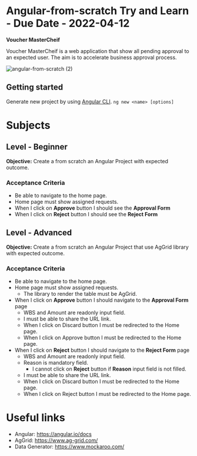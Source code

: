 # Angular-from-scratch Try and Learn - Due Date - 2022-04-12

**Voucher MasterCheif**

Voucher MasterCheif is a web application that show all pending approval to an expected user. The aim is to accelerate business approval process.

![angular-from-scratch (2)](https://user-images.githubusercontent.com/31771810/162213503-62ba96a8-ceee-4ac2-9de9-651059755777.png)

## Getting started 

Generate new project by using [Angular CLI](https://angular.io/cli/new#ng-new).
```ng new <name> [options]```

# Subjects

## Level - Beginner

**Objective:** Create a from scratch an Angular Project with expected outcome.

### Acceptance Criteria
* Be able to navigate to the home page.
* Home page must show assigned requests.
* When I click on **Approve** button I should see the **Approval Form**
* When I click on **Reject** button I should see the **Reject Form**

## Level - Advanced

**Objective:** Create a from scratch an Angular Project that use AgGrid library with expected outcome.

### Acceptance Criteria
* Be able to navigate to the home page.
* Home page must show assigned requests.
   * The library to render the table must be AgGrid.
* When I click on **Approve** button I should navigate to the **Approval Form** page
   * WBS and Amount are readonly input field.
   * I must be able to share the URL link.
   * When I click on Discard button I must be redirected to the Home page.
   * When I click on Approve button I must be redirected to the Home page.
* When I click on **Reject** button I should navigate to the **Reject Form** page
   * WBS and Amount are readonly input field. 
   * Reason is mandatory field.
      * I cannot click on **Reject** button if **Reason** input field is not filled.
   * I must be able to share the URL link.
   * When I click on Discard button I must be redirected to the Home page.
   * When I click on Reject button I must be redirected to the Home page.

# Useful links
- Angular: https://angular.io/docs
- AgGrid: https://www.ag-grid.com/
- Data Generator: https://www.mockaroo.com/

